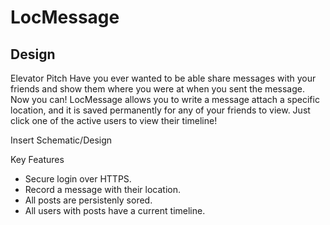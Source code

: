 # LocMessage

## Design

Elevator Pitch
Have you ever wanted to be able share messages with your friends and show them where you were at when you sent the message. Now you can! LocMessage allows you to write a message attach a specific location, and it is saved permanently for any of your friends to view. Just click one of the active users to view their timeline!


Insert Schematic/Design

Key Features

- Secure login over HTTPS.
- Record a message with their location.
- All posts are persistenly sored.
- All users with posts have a current timeline.

